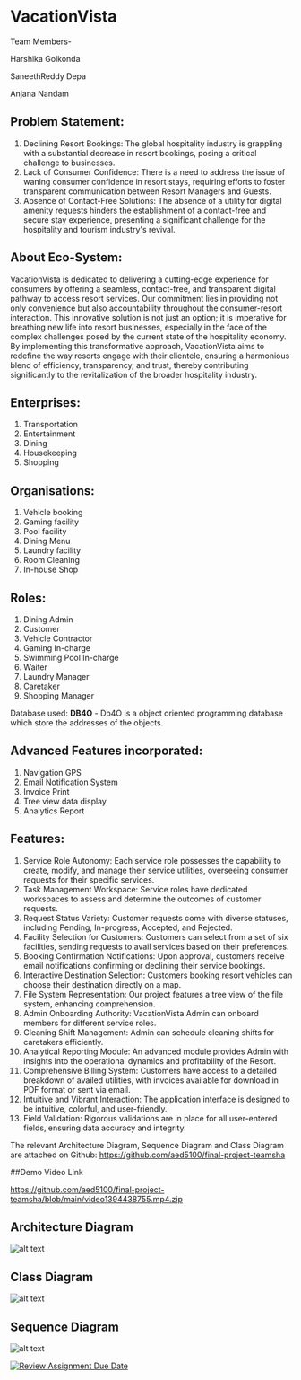 # VacationVista

Team Members-

Harshika Golkonda

SaneethReddy Depa

Anjana Nandam

## Problem Statement:
1.	Declining Resort Bookings: The global hospitality industry is grappling with a substantial decrease in resort bookings, posing a critical challenge to businesses.
2.	Lack of Consumer Confidence: There is a need to address the issue of waning consumer confidence in resort stays, requiring efforts to foster transparent communication between Resort Managers and Guests.
3.	Absence of Contact-Free Solutions: The absence of a utility for digital amenity requests hinders the establishment of a contact-free and secure stay experience, presenting a significant challenge for the hospitality and tourism industry's revival.

## About Eco-System:
VacationVista is dedicated to delivering a cutting-edge experience for consumers by offering a seamless, contact-free, and transparent digital pathway to access resort services. Our commitment lies in providing not only convenience but also accountability throughout the consumer-resort interaction. This innovative solution is not just an option; it is imperative for breathing new life into resort businesses, especially in the face of the complex challenges posed by the current state of the hospitality economy. By implementing this transformative approach, VacationVista aims to redefine the way resorts engage with their clientele, ensuring a harmonious blend of efficiency, transparency, and trust, thereby contributing significantly to the revitalization of the broader hospitality industry.

## Enterprises:
1. Transportation
2. Entertainment
3. Dining
4. Housekeeping
5. Shopping

## Organisations:
1. Vehicle booking
2. Gaming facility
3. Pool facility
4. Dining Menu
5. Laundry facility
6. Room Cleaning
7. In-house Shop

## Roles:
1. Dining Admin
2. Customer
3. Vehicle Contractor
4. Gaming In-charge
5. Swimming Pool In-charge
6. Waiter
7. Laundry Manager
8. Caretaker
9. Shopping Manager

Database used: **DB4O** - Db4O is a object oriented programming database which store the addresses of the objects.

## Advanced Features incorporated: 
1. Navigation GPS
2. Email Notification System
3. Invoice Print 
4. Tree view data display
5. Analytics Report

## Features:
1. Service Role Autonomy: Each service role possesses the capability to create, modify, and manage their service utilities, overseeing consumer requests for their specific services.
2. Task Management Workspace: Service roles have dedicated workspaces to assess and determine the outcomes of customer requests.
3. Request Status Variety: Customer requests come with diverse statuses, including Pending, In-progress, Accepted, and Rejected.
4. Facility Selection for Customers: Customers can select from a set of six facilities, sending requests to avail services based on their preferences.
5. Booking Confirmation Notifications: Upon approval, customers receive email notifications confirming or declining their service bookings.
6. Interactive Destination Selection: Customers booking resort vehicles can choose their destination directly on a map.
7. File System Representation: Our project features a tree view of the file system, enhancing comprehension.
8. Admin Onboarding Authority: VacationVista Admin can onboard members for different service roles.
9. Cleaning Shift Management: Admin can schedule cleaning shifts for caretakers efficiently.
10. Analytical Reporting Module: An advanced module provides Admin with insights into the operational dynamics and profitability of the Resort.
11. Comprehensive Billing System: Customers have access to a detailed breakdown of availed utilities, with invoices available for download in PDF format or sent via email.
12. Intuitive and Vibrant Interaction: The application interface is designed to be intuitive, colorful, and user-friendly.
13. Field Validation: Rigorous validations are in place for all user-entered fields, ensuring data accuracy and integrity.

The relevant Architecture Diagram, Sequence Diagram and Class Diagram are attached on Github: https://github.com/aed5100/final-project-teamsha

##Demo Video Link

https://github.com/aed5100/final-project-teamsha/blob/main/video1394438755.mp4.zip



## Architecture Diagram

![alt text](https://github.com/aed5100/final-project-teamsha/blob/main/VacationVista/VacationVista%20AED%20Diagrams/VacationVista%20Architecture%20Diagram.jpg)

## Class Diagram

![alt text](https://github.com/aed5100/final-project-teamsha/blob/main/VacationVista/VacationVista%20AED%20Diagrams/VacationVista%20Class%20Diagram.png)

## Sequence Diagram

![alt text](https://github.com/aed5100/final-project-teamsha/blob/main/VacationVista/VacationVista%20AED%20Diagrams/VacationVista%20Sequence%20Diagram.jpg)

[![Review Assignment Due Date](https://classroom.github.com/assets/deadline-readme-button-24ddc0f5d75046c5622901739e7c5dd533143b0c8e959d652212380cedb1ea36.svg)](https://classroom.github.com/a/2lpnXVPO)
